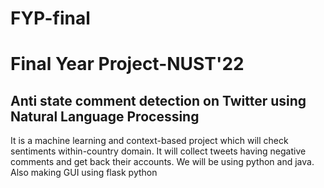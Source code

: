 # FYP-final
<h1>Final Year Project-NUST'22</h1>
<h2>Anti state comment detection on Twitter using Natural Language Processing</h2>
<p>It is a machine learning and context-based project which will check
sentiments within-country domain. It will collect tweets having
negative comments and get back their accounts. We will be using python and java. Also making GUI using flask python</p>

